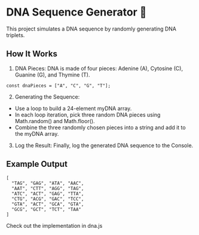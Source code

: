 # DNA Sequence Generator 🧬
This project simulates a DNA sequence by randomly generating DNA triplets.

## How It Works
1. DNA Pieces:
DNA is made of four pieces: Adenine (A), Cytosine (C), Guanine (G), and Thymine (T).
```
const dnaPieces = ["A", "C", "G", "T"];
```
2. Generating the Sequence:
- Use a loop to build a 24-element myDNA array.
- In each loop iteration, pick three random DNA pieces using Math.random() and Math.floor().
- Combine the three randomly chosen pieces into a string and add it to the myDNA array.
3. Log the Result:
Finally, log the generated DNA sequence to the Console.

## Example Output
```
[
  "TAG", "GAG", "ATA", "AAC",
  "AAT", "CTT", "AGG", "TAG",
  "ATC", "ACT", "GAG", "TTA",
  "CTG", "ACG", "GAC", "TCC",
  "GTA", "ACT", "GCA", "GTA",
  "GCG", "GCT", "TCT", "TAA"
]
```
Check out the implementation in dna.js
